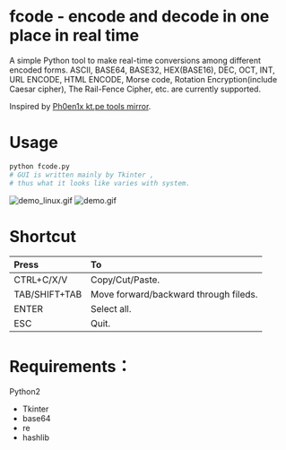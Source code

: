# fcode - encode and decode in one place in real time
A simple Python tool to make real-time conversions among different encoded forms. ASCII, BASE64, BASE32, HEX(BASE16), DEC, OCT, INT, URL ENCODE, HTML ENCODE, Morse code, Rotation Encryption(include Caesar cipher), The Rail-Fence Cipher, etc. are currently supported.

Inspired by [Ph0en1x kt.pe tools mirror](http://tool.ph0en1x.com/hashtool/tools.html#conv/).

# Usage
```python 
python fcode.py
# GUI is written mainly by Tkinter , 
# thus what it looks like varies with system.
```
![demo_linux.gif](https://i.loli.net/2018/03/01/5a981de5a272d.gif)
![demo.gif](https://i.loli.net/2018/03/01/5a981de5a3b05.gif)
    

<!---
    <img src="https://github.com/findneo/fcode/blob/master/demo_linux.gif" width="400" height="400">
    <img src="https://github.com/findneo/fcode/blob/master/demo.gif" width="400" height="400">

   <img src="https://i.loli.net/2018/03/01/5a981de5a272d.gif" width="400" height="400">
    <img src="https://i.loli.net/2018/03/01/5a981de5a3b05.gif" width="400" height="400">
-->

# Shortcut

| Press         | To                                    |
|:------        |   :------                             |
| CTRL+C/X/V    | Copy/Cut/Paste.                       |
| TAB/SHIFT+TAB |Move forward/backward through fileds.  |
| ENTER         |Select all.                            |
| ESC           |Quit.                                  | 

# Requirements：
Python2
  * Tkinter
  * base64
  * re
  * hashlib
